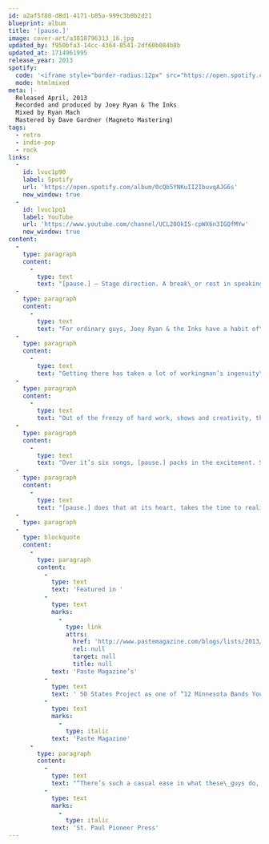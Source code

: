 ```yaml
---
id: a2af5f80-d8d1-4171-b85a-999c3b0b2d21
blueprint: album
title: '[pause.]'
image: cover-art/a3818796313_16.jpg
updated_by: f950bfa3-14cc-4364-8541-2df60b084b8b
updated_at: 1714961995
release_year: 2013
spotify:
  code: '<iframe style="border-radius:12px" src="https://open.spotify.com/embed/album/0CgUgJEg03tMQNpK7SMrPG?utm_source=generator&theme=0" width="100%" height="560" frameBorder="0" allowfullscreen="" allow="autoplay; clipboard-write; encrypted-media; fullscreen; picture-in-picture" loading="lazy"></iframe>'
  mode: htmlmixed
meta: |-
  Released April, 2013
  Recorded and produced by Joey Ryan & The Inks
  Mixed by Ryan Mach
  Mastered by Dave Gardner (Magneto Mastering)
tags:
  - retro
  - indie-pop
  - rock
links:
  -
    id: lvuc1p90
    label: Spotify
    url: 'https://open.spotify.com/album/0cQb5YNKuII2IbuvqAJG6s'
    new_window: true
  -
    id: lvuc1pq1
    label: YouTube
    url: 'https://www.youtube.com/channel/UCL20OkIS-cpWX6n3IGQfMYw'
    new_window: true
content:
  -
    type: paragraph
    content:
      -
        type: text
        text: "[pause.] – Stage direction. A break\_or rest in speaking or reading\_to emphasize meaning."
  -
    type: paragraph
    content:
      -
        type: text
        text: "For ordinary guys, Joey Ryan & the Inks have a habit of\_making extraordinary music. Over the past five years, Joey\_Ryan, brothers Matt and Chris Mitchell, Ryan Mach, and\_Tim Dickson have solidified their place on local airwaves\_and stages and as the go-to band for catchy pop tunes with\_60s sunshine beats, with slivers of doo-wop on top of smart\_instrumental progression, topped by Ryan’s crystal-clear,\_bittersweet vocals."
  -
    type: paragraph
    content:
      -
        type: text
        text: "Getting there has taken a lot of workingman’s ingenuity\_– recording around work schedules, setting up a studio in\_Ryan’s basement, and relying on the support and patience\_of friends and girlfriends. The music with a mutual respect\_and collaboration between the bandmates, and the pleasure\_of playing has paid off for the Inks. The two full length\_records under their belt have been popular and critically\_acclaimed; 2009’s Well, Here We Are Then as a Top 10 Local\_Release in both the St. Paul Pioneer Press and Minneapolis\_Star Tribune and 2011’s Dennis Lane recognized by the St.\_Paul Pioneer Press as the #1 Minnesota release of the year."
  -
    type: paragraph
    content:
      -
        type: text
        text: "Out of the frenzy of hard work, shows and creativity, the\_third release from Joey Ryan & the Inks rises above. A six-\_song EP titled [pause.], due in May 2013, takes its title’s\_advice and gives the work of the past years the space to\_breathe, grow and move on. More layered, psychedelic and\_narrative, the characters and imagery of [pause.] come along\_with a transformative confidence, populated with egos and\_love affairs that are at once recognizable and universal."
  -
    type: paragraph
    content:
      -
        type: text
        text: "Over it’s six songs, [pause.] packs in the excitement. Sweet-ness gets a turn in the lead single “Of A Feather” while “A\_Pompous Chorus Line” skews between light and dark and\_“The Transfiguration of Mr. Wolf” charts challenge and\_transformation. The more shimmering indie-pop “A Lonely\_Spark” recalls the best of Ben Gibbard, “Loose Ends” offers\_up mutual dissolution with a twist and album closer “For A\_Minute” takes a slow gospel survey of trying to fit in, turn-\_ing into a joyful invitation to enjoy the moment as it lasts."
  -
    type: paragraph
    content:
      -
        type: text
        text: "[pause.] does that at its heart, takes the time to realize that\_meaning is made through music, through the performance\_and creativity there is joy and the regularity of life falls away.\_If Joey Ryan & the Inks are the ordinary guys their laidback\_demeanor makes them out to be, their music makes them\_extraordinary. [pause.] celebrates the look forward, and\_takes us along for the ride."
  -
    type: paragraph
  -
    type: blockquote
    content:
      -
        type: paragraph
        content:
          -
            type: text
            text: 'Featured in '
          -
            type: text
            marks:
              -
                type: link
                attrs:
                  href: 'http://www.pastemagazine.com/blogs/lists/2013/07/12-minnesota-bands-you-should-listen-to-now.html'
                  rel: null
                  target: null
                  title: null
            text: 'Paste Magazine’s'
          -
            type: text
            text: ' 50 States Project as one of “12 Minnesota Bands You Should Listen To Now” – '
          -
            type: text
            marks:
              -
                type: italic
            text: 'Paste Magazine'
      -
        type: paragraph
        content:
          -
            type: text
            text: "“There’s such a casual ease in what these\_guys do, they make elegance feel nearly\_effortless.” – "
          -
            type: text
            marks:
              -
                type: italic
            text: 'St. Paul Pioneer Press'
---
```

